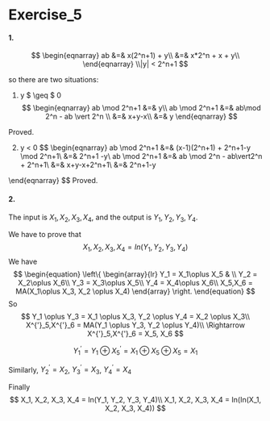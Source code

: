 # Exercise_5

#### 1.

$$
\begin{eqnarray}
ab &=& x(2^n+1) + y\\
&=& x*2^n + x + y\\
\end{eqnarray}
\\|y| < 2^n+1
$$

so there are two  situations:

1) y $ \geq $ 0
$$
\begin{eqnarray}
ab \mod 2^n+1 &=& y\\
ab \mod 2^n+1 &=& ab\mod 2^n - ab \vert 2^n \\
&=& x+y-x\\
&=& y
\end{eqnarray}
$$

Proved.

2) y  < 0
$$
\begin{eqnarray}
ab \mod 2^n+1 &=& (x-1)(2^n+1) + 2^n+1-y \mod 2^n+1\\
&=& 2^n+1 -y\\
ab \mod 2^n+1 &=& ab \mod 2^n - ab\vert2^n + 2^n+1\\
&=& x+y-x+2^n+1\\
&=& 2^n+1-y

\end{eqnarray}
$$
Proved.

#### 2.

The input is $X_1, X_2, X_3, X_4$, and the output is $Y_1, Y_2, Y_3, Y_4$.

We have to prove that 
$$
X_1, X_2, X_3, X_4 = In(Y_1, Y_2, Y_3, Y_4)
$$
We have
$$
\begin{equation}
\left\{
    \begin{array}{lr}
    Y_1 = X_1\oplus X_5 &  \\
    Y_2 = X_2\oplus X_6\\
    Y_3 = X_3\oplus X_5\\
    Y_4 = X_4\oplus X_6\\
    X_5,X_6 = MA(X_1\oplus X_3, X_2 \oplus X_4)
    \end{array}
\right.
\end{equation}
$$
So
$$
Y_1 \oplus Y_3 = X_1 \oplus X_3, Y_2 \oplus Y_4 = X_2 \oplus X_3\\ X^{'}_5,X^{'}_6 = MA(Y_1 \oplus Y_3, Y_2 \oplus Y_4)\\
\Rightarrow X^{'}_5,X^{'}_6 = X_5, X_6
$$

$$
Y^{'}_1 = Y_1 \oplus X^{'}_5 = X_1 \oplus X_5 \oplus X_5 = X_1
$$

Similarly, $Y^{'}_2 = X_2$, $Y^{'}_3 = X_3$, $Y^{'}_4 = X_4$

Finally
$$
X_1, X_2, X_3, X_4 = In(Y_1, Y_2, Y_3, Y_4)\\
X_1, X_2, X_3, X_4 = In(In(X_1, X_2, X_3, X_4))
$$
